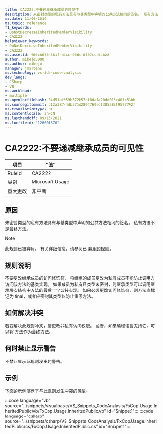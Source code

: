 ```yaml
---
title: CA2222:不要递减继承成员的可见性
description: 未密封类型的私有方法具有与基类型中声明的公共方法相同的签名。 私有方法不是最终方法。
ms.date: 11/04/2016
ms.topic: reference
f1_keywords:
- DoNotDecreaseInheritedMemberVisibility
- CA2222
helpviewer_keywords:
- DoNotDecreaseInheritedMemberVisibility
- CA2222
ms.assetid: 066c8675-381f-43cc-956c-d757cc494028
author: mikejo5000
ms.author: mikejo
manager: jmartens
ms.technology: vs-ide-code-analysis
dev_langs:
- CSharp
- VB
ms.workload:
- multiple
ms.openlocfilehash: 04d51af959b572b57cf8da1a20dd015c40fc53bb
ms.sourcegitcommit: b12a38744db371d2894769ecf305585f9577792f
ms.translationtype: MT
ms.contentlocale: zh-CN
ms.lasthandoff: 09/13/2021
ms.locfileid: "126601370"
---
```

# <a name="ca2222-do-not-decrease-inherited-member-visibility"></a>CA2222:不要递减继承成员的可见性

|项目|“值”|
|-|-|
|RuleId|CA2222|
|类别|Microsoft.Usage|
|重大更改|非中断|

## <a name="cause"></a>原因
未密封类型的私有方法具有与基类型中声明的公共方法相同的签名。 私有方法不是最终方法。

> [!NOTE]
> 此规则已被弃用。 有关详细信息，请参阅已 [弃用的规则](fxcop-unported-deprecated-rules.md)。

## <a name="rule-description"></a>规则说明

不要更改继承成员的访问修饰符。 将继承的成员更改为私有成员不能防止调用方访问该方法的基类实现。 如果成员为私有且类型未密封，则继承类型可以调用继承层次结构中方法的最后一个公共实现。 如果必须更改访问修饰符，则方法应标记为 final，或者应密封其类型以防止重写方法。

## <a name="how-to-fix-violations"></a>如何解决冲突

若要解决此规则冲突，请更改非私有访问权限。 或者，如果编程语言支持它，可以将 方法作为最终方法。

## <a name="when-to-suppress-warnings"></a>何时禁止显示警告

不禁止显示此规则发出的警告。

## <a name="example"></a>示例

下面的示例演示了与此规则发生冲突的类型。

:::code language="vb" source="../snippets/visualbasic/VS_Snippets_CodeAnalysis/FxCop.Usage.InheritedPublic/vb/FxCop.Usage.InheritedPublic.vb" id="Snippet1":::
:::code language="csharp" source="../snippets/csharp/VS_Snippets_CodeAnalysis/FxCop.Usage.InheritedPublic/cs/FxCop.Usage.InheritedPublic.cs" id="Snippet1":::
